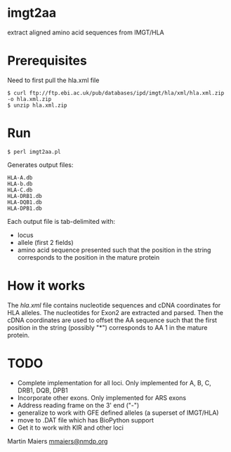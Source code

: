 # imgt2aa
extract aligned amino acid sequences from IMGT/HLA


# Prerequisites

Need to first pull the hla.xml file

```
$ curl ftp://ftp.ebi.ac.uk/pub/databases/ipd/imgt/hla/xml/hla.xml.zip -o hla.xml.zip
$ unzip hla.xml.zip
```

# Run

```
$ perl imgt2aa.pl 
```


Generates output files:
```
HLA-A.db
HLA-b.db
HLA-C.db
HLA-DRB1.db
HLA-DQB1.db
HLA-DPB1.db
```

Each output file is tab-delimited with:
* locus
* allele (first 2 fields)
* amino acid sequence presented such that the position in the string corresponds to the position in the mature protein



# How it works

The *hla.xml* file contains nucleotide sequences and cDNA coordinates for HLA alleles.  The nucleotides for Exon2 are extracted and parsed.  Then the cDNA coordinates are used to offset the AA sequence such that the first position in the string (possibly "\*") corresponds to AA 1 in the mature protein.


# TODO

* Complete implementation for all loci. Only implemented for A, B, C, DRB1, DQB, DPB1
* Incorporate other exons.  Only implemented for ARS exons
* Address reading frame on the 3' end ("-")
* generalize to work with GFE defined alleles (a superset of IMGT/HLA)
* move to .DAT file which has BioPython support
* Get it to work with KIR and other loci



Martin Maiers
<mmaiers@nmdp.org>
